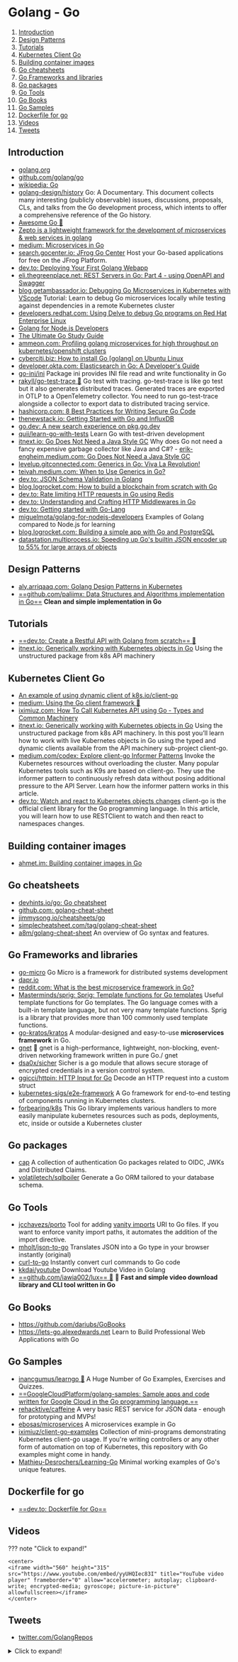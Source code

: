 # Golang - Go

1. [Introduction](#introduction)
2. [Design Patterns](#design-patterns)
3. [Tutorials](#tutorials)
4. [Kubernetes Client Go](#kubernetes-client-go)
5. [Building container images](#building-container-images)
6. [Go cheatsheets](#go-cheatsheets)
7. [Go Frameworks and libraries](#go-frameworks-and-libraries)
8. [Go packages](#go-packages)
9. [Go Tools](#go-tools)
10. [Go Books](#go-books)
11. [Go Samples](#go-samples)
12. [Dockerfile for go](#dockerfile-for-go)
13. [Videos](#videos)
14. [Tweets](#tweets)
## Introduction

- [golang.org](https://golang.org/)
- [github.com/golang/go](https://github.com/golang/go)
- [wikipedia: Go](https://en.wikipedia.org/wiki/Go_(programming_language))
- [golang-design/history](https://github.com/golang-design/history) Go: A Documentary. This document collects many interesting (publicly observable) issues, discussions, proposals, CLs, and talks from the Go development process, which intents to offer a comprehensive reference of the Go history. 
- [Awesome Go 🌟](https://github.com/avelino/awesome-go)
- [Zepto is a lightweight framework for the development of microservices & web services in golang](https://github.com/go-zepto/zepto)
- [medium: Microservices in Go](https://medium.com/seek-blog/microservices-in-go-2fc1570f6800)
- [search.gocenter.io: JFrog Go Center](https://search.gocenter.io/) Host your Go-based applications for free on the JFrog Platform.
- [dev.to: Deploying Your First Golang Webapp](https://dev.to/heroku/deploying-your-first-golang-webapp-11b3)
- [eli.thegreenplace.net: REST Servers in Go: Part 4 - using OpenAPI and Swagger](https://eli.thegreenplace.net/2021/rest-servers-in-go-part-4-using-openapi-and-swagger/)
- [blog.getambassador.io: Debugging Go Microservices in Kubernetes with VScode](https://blog.getambassador.io/debugging-go-microservices-in-kubernetes-with-vscode-a36beb48ef1) Tutorial: Learn to debug Go microservices locally while testing against dependencies in a remote Kubernetes cluster
- [developers.redhat.com: Using Delve to debug Go programs on Red Hat Enterprise Linux](https://developers.redhat.com/blog/2021/03/03/using-delve-to-debug-go-programs-on-red-hat-enterprise-linux/)
- [Golang for Node.js Developers](https://github.com/miguelmota/golang-for-nodejs-developers)
- [The Ultimate Go Study Guide](https://github.com/hoanhan101/ultimate-go)
- [ammeon.com: Profiling golang microservices for high throughput on kubernetes/openshift clusters](https://www.ammeon.com/profiling-golang-microservices-for-high-throughput-on-kubernetes-openshift-clusters/)
- [cyberciti.biz: How to install Go [golang] on Ubuntu Linux](https://www.cyberciti.biz/faq/how-to-install-gol-ang-on-ubuntu-linux/)
- [developer.okta.com: Elasticsearch in Go: A Developer's Guide](https://developer.okta.com/blog/2021/04/23/elasticsearch-go-developers-guide)
- [go-ini/ini](https://github.com/go-ini/ini) Package ini provides INI file read and write functionality in Go
- [rakyll/go-test-trace 🌟](https://github.com/rakyll/go-test-trace) Go test with tracing. go-test-trace is like go test but it also generates distributed traces. Generated traces are exported in OTLP to a OpenTelemetry collector. You need to run go-test-trace alongside a collector to export data to distributed tracing service.
- [hashicorp.com: 8 Best Practices for Writing Secure Go Code](https://www.hashicorp.com/resources/8-best-practices-for-writing-secure-go-code)
- [thenewstack.io: Getting Started with Go and InfluxDB](https://thenewstack.io/getting-started-with-go-and-influxdb/)
- [go.dev: A new search experience on pkg.go.dev](https://go.dev/blog/pkgsite-search-redesign)
- [quii/learn-go-with-tests](https://github.com/quii/learn-go-with-tests) Learn Go with test-driven development
- [itnext.io: Go Does Not Need a Java Style GC](https://itnext.io/go-does-not-need-a-java-style-gc-ac99b8d26c60) Why does Go not need a fancy expensive garbage collector like Java and C#? - [erik-engheim.medium.com: Go Does Not Need a Java Style GC](https://erik-engheim.medium.com/go-does-not-need-a-java-style-gc-ac99b8d26c60) 
- [levelup.gitconnected.com: Generics in Go: Viva La Revolution!](https://levelup.gitconnected.com/generics-in-go-viva-la-revolution-e27898bf5495)
- [teivah.medium.com: When to Use Generics in Go?](https://teivah.medium.com/when-to-use-generics-in-go-36d49c1aeda)
- [dev.to: JSON Schema Validation in Golang](https://dev.to/franciscomendes10866/how-to-validate-data-in-golang-1f87)
- [blog.logrocket.com: How to build a blockchain from scratch with Go](https://blog.logrocket.com/how-to-build-blockchain-from-scratch-go/)
- [dev.to: Rate limiting HTTP requests in Go using Redis](https://dev.to/mauriciolinhares/rate-limiting-http-requests-in-go-using-redis-51m7)
- [dev.to: Understanding and Crafting HTTP Middlewares in Go](https://dev.to/theghostmac/understanding-and-crafting-http-middlewares-in-go-3183)
- [dev.to: Getting started with Go-Lang](https://dev.to/treva123mutebi/getting-started-with-go-lang-1g0)
- [miguelmota/golang-for-nodejs-developers](https://github.com/miguelmota/golang-for-nodejs-developers) Examples of Golang compared to Node.js for learning
- [blog.logrocket.com: Building a simple app with Go and PostgreSQL](https://blog.logrocket.com/building-simple-app-go-postgresql/)
- [datastation.multiprocess.io: Speeding up Go's builtin JSON encoder up to 55% for large arrays of objects](https://datastation.multiprocess.io/blog/2022-03-03-improving-go-json-encoding-performance-for-large-arrays-of-objects.html)

## Design Patterns

- [aly.arriqaaq.com: Golang Design Patterns in Kubernetes](https://aly.arriqaaq.com/golang-design-patterns/)
- [==github.com/paliimx: Data Structures and Algorithms implementation in Go==](https://github.com/paliimx/Data-Structures-and-Algorithms) **Clean and simple implementation in Go**

## Tutorials

- [==dev.to: Create a Restful API with Golang from scratch== 🌟](https://dev.to/pacheco/create-a-restful-api-with-golang-from-scratch-42g2)
- [itnext.io: Generically working with Kubernetes objects in Go](https://itnext.io/generically-working-with-kubernetes-resources-in-go-53bce678f887) Using the unstructured package from k8s API machinery

## Kubernetes Client Go

- [An example of using dynamic client of k8s.io/client-go](https://ymmt2005.hatenablog.com/entry/2020/04/14/An_example_of_using_dynamic_client_of_k8s.io/client-go)
- [medium: Using the Go client framework 🌟](https://medium.com/programming-kubernetes/building-stuff-with-the-kubernetes-api-part-4-using-go-b1d0e3c1c899)
- [iximiuz.com: How To Call Kubernetes API using Go - Types and Common Machinery](https://iximiuz.com/en/posts/kubernetes-api-go-types-and-common-machinery/)
- [itnext.io: Generically working with Kubernetes objects in Go](https://itnext.io/generically-working-with-kubernetes-resources-in-go-53bce678f887) Using the unstructured package from k8s API machinery. In this post you’ll learn how to work with live Kubernetes objects in Go using the typed and dynamic clients available from the API machinery sub-project client-go.
- [medium.com/codex: Explore client-go Informer Patterns](https://medium.com/codex/explore-client-go-informer-patterns-4415bb5f1fbd) Invoke the Kubernetes resources without overloading the cluster. Many popular Kubernetes tools such as K9s are based on client-go. They use the informer pattern to continuously refresh data without posing additional pressure to the API Server. Learn how the informer pattern works in this article.
- [dev.to: Watch and react to Kubernetes objects changes](https://dev.to/lucasepe/watch-and-react-to-kubernetes-objects-changes-3kcg) client-go is the official client library for the Go programming language. In this article, you will learn how to use RESTClient to watch and then react to namespaces changes.

## Building container images

- [ahmet.im: Building container images in Go](https://ahmet.im/blog/building-container-images-in-go/)

## Go cheatsheets

- [devhints.io/go: Go cheatsheet](https://devhints.io/go)
- [github.com: golang-cheat-sheet](https://github.com/a8m/golang-cheat-sheet)
- [jimmysong.io/cheatsheets/go](https://jimmysong.io/cheatsheets/go)
- [simplecheatsheet.com/tag/golang-cheat-sheet](https://simplecheatsheet.com/tag/golang-cheat-sheet/)
- [a8m/golang-cheat-sheet](https://github.com/a8m/golang-cheat-sheet) An overview of Go syntax and features.

## Go Frameworks and libraries

- [go-micro](https://github.com/asim/go-micro) Go Micro is a framework for distributed systems development
- [dapr.io](https://dapr.io)
- [reddit.com: What is the best microservice framework in Go?](https://www.reddit.com/r/golang/comments/jnv4bd/what_is_the_best_microservice_framework_in_go/)
- [Masterminds/sprig: Sprig: Template functions for Go templates](https://github.com/Masterminds/sprig) Useful template functions for Go templates. The Go language comes with a built-in template language, but not very many template functions. Sprig is a library that provides more than 100 commonly used template functions.
- [go-kratos/kratos](https://github.com/go-kratos/kratos) A modular-designed and easy-to-use __microservices framework__ in Go.
- [gnet](https://github.com/panjf2000/gnet) 🚀 gnet is a high-performance, lightweight, non-blocking, event-driven networking framework written in pure Go./ gnet
- [dsa0x/sicher](https://github.com/dsa0x/sicher) Sicher is a go module that allows secure storage of encrypted credentials in a version control system.
- [ggicci/httpin: HTTP Input for Go](https://github.com/ggicci/httpin) Decode an HTTP request into a custom struct
- [kubernetes-sigs/e2e-framework](https://github.com/kubernetes-sigs/e2e-framework) A Go framework for end-to-end testing of components running in Kubernetes clusters.
- [forbearing/k8s](https://github.com/forbearing/k8s) This Go library implements various handlers to more easily manipulate kubernetes resources such as pods, deployments, etc, inside or outside a Kubernetes cluster

## Go packages

- [cap](https://github.com/hashicorp/cap) A collection of authentication Go packages related to OIDC, JWKs and Distributed Claims.
- [volatiletech/sqlboiler](https://github.com/volatiletech/sqlboiler) Generate a Go ORM tailored to your database schema.

## Go Tools

- [jcchavezs/porto](https://github.com/jcchavezs/porto) Tool for adding [vanity imports](https://sagikazarmark.hu/blog/vanity-import-paths-in-go/) URI to Go files. If you want to enforce vanity import paths, it automates the addition of the import directive.
- [mholt/json-to-go](https://github.com/mholt/json-to-go) Translates JSON into a Go type in your browser instantly (original)
- [curl-to-go](https://mholt.github.io/curl-to-go/) Instantly convert curl commands to Go code
- [kkdai/youtube](https://github.com/kkdai/youtube) Download Youtube Video in Golang
- [==github.com/iawia002/lux== 🌟](https://github.com/iawia002/lux) 👾 **Fast and simple video download library and CLI tool written in Go**

## Go Books

- https://github.com/dariubs/GoBooks
- https://lets-go.alexedwards.net Learn to Build Professional Web Applications with Go

## Go Samples

- [inancgumus/learngo 🌟](https://github.com/inancgumus/learngo) A Huge Number of Go Examples, Exercises and Quizzes.
- [==GoogleCloudPlatform/golang-samples: Sample apps and code written for Google Cloud in the Go programming language.==](https://github.com/GoogleCloudPlatform/golang-samples)
- [rehacktive/caffeine](https://github.com/rehacktive/caffeine) A very basic REST service for JSON data - enough for prototyping and MVPs!
- [ebosas/microservices](https://github.com/ebosas/microservices) A microservices example in Go
- [iximiuz/client-go-examples](https://github.com/iximiuz/client-go-examples) Collection of mini-programs demonstrating Kubernetes client-go usage. If you're writing controllers or any other form of automation on top of Kubernetes, this repository with Go examples might come in handy.
- [Mathieu-Desrochers/Learning-Go](https://github.com/Mathieu-Desrochers/Learning-Go) Minimal working examples of Go's unique features.

## Dockerfile for go

- [==dev.to: Dockerfile for Go==](https://dev.to/youngyoshie/dockerfile-for-go-4jjp)

## Videos

??? note "Click to expand!"

	<center>
	<iframe width="560" height="315" src="https://www.youtube.com/embed/yyUHQIec83I" title="YouTube video player" frameborder="0" allow="accelerometer; autoplay; clipboard-write; encrypted-media; gyroscope; picture-in-picture" allowfullscreen></iframe>
	</center>

## Tweets

- [twitter.com/GolangRepos](https://twitter.com/GolangRepos)

<details>
  <summary>Click to expand!</summary>

<center>
<blockquote class="twitter-tweet"><p lang="en" dir="ltr">If I were a system administrator looking to learn a new programming language it would be Go.<br><br>So many of our tools including Kubernetes, Prometheus, and Terraform are written, and extended, in Go that it&#39;s almost a requirement next to learning Bash. <a href="https://t.co/OfZmGo4uP5">https://t.co/OfZmGo4uP5</a></p>&mdash; Kelsey Hightower (@kelseyhightower) <a href="https://twitter.com/kelseyhightower/status/1336097427586129920?ref_src=twsrc%5Etfw">December 7, 2020</a></blockquote> <script async src="https://platform.twitter.com/widgets.js" charset="utf-8"></script>

<blockquote class="twitter-tweet"><p lang="en" dir="ltr">✨ Freshly released: go-test-trace. Allows you to generate distributed trace spans from <a href="https://twitter.com/hashtag/golang?src=hash&amp;ref_src=twsrc%5Etfw">#golang</a> test cases and can participate into an existing distributed trace. Useful to diagnose CI/CD or to run locally. <a href="https://t.co/ypLt3sg5MW">https://t.co/ypLt3sg5MW</a> <a href="https://t.co/hGfNJUxi81">pic.twitter.com/hGfNJUxi81</a></p>&mdash; Jaana Dogan ヤナ ドガン (@rakyll) <a href="https://twitter.com/rakyll/status/1440368144430759949?ref_src=twsrc%5Etfw">September 21, 2021</a></blockquote> <script async src="https://platform.twitter.com/widgets.js" charset="utf-8"></script>

<blockquote class="twitter-tweet"><p lang="en" dir="ltr">How I write HTTP services in <a href="https://twitter.com/hashtag/golang?src=hash&amp;ref_src=twsrc%5Etfw">#golang</a> has changed over the years... here&#39;s my current style.<br><br>(Please consider sharing this with somebody you know who&#39;s learning Go.)<br><br>It&#39;s a yarn... 🧶<br><br>1/13</p>&mdash; Mat Ryer (@matryer) <a href="https://twitter.com/matryer/status/1445013230858952705?ref_src=twsrc%5Etfw">October 4, 2021</a></blockquote> <script async src="https://platform.twitter.com/widgets.js" charset="utf-8"></script>

<blockquote class="twitter-tweet"><p lang="en" dir="ltr">Working with Kubernetes Objects in Go 🔽<br><br>How data structures from our beloved YAML manifests are represented as Go structs and interfaces.<br><br>(a sneak peek from my work-in-progress article on k8s .io/api and k8s .io/apimachinery modules) <a href="https://t.co/yLTP3riQOb">pic.twitter.com/yLTP3riQOb</a></p>&mdash; Ivan Velichko (@iximiuz) <a href="https://twitter.com/iximiuz/status/1484913470160228354?ref_src=twsrc%5Etfw">January 22, 2022</a></blockquote> <script async src="https://platform.twitter.com/widgets.js" charset="utf-8"></script>

<blockquote class="twitter-tweet"><p lang="en" dir="ltr">What is runtime.Scheme in Kubernetes Go code?<br><br>I&#39;d been confused by this concept for quite some time. Turns out - it&#39;s just a fancy object factory.<br><br>Scheme is a registry maintaining a mapping of Kinds (strings) to Types (structs).<br><br>Schemes are dynamic - new types can be appended. <a href="https://t.co/7o3UYO1HH3">pic.twitter.com/7o3UYO1HH3</a></p>&mdash; Ivan Velichko (@iximiuz) <a href="https://twitter.com/iximiuz/status/1485704726595477515?ref_src=twsrc%5Etfw">January 24, 2022</a></blockquote> <script async src="https://platform.twitter.com/widgets.js" charset="utf-8"></script>
</center>
</details>